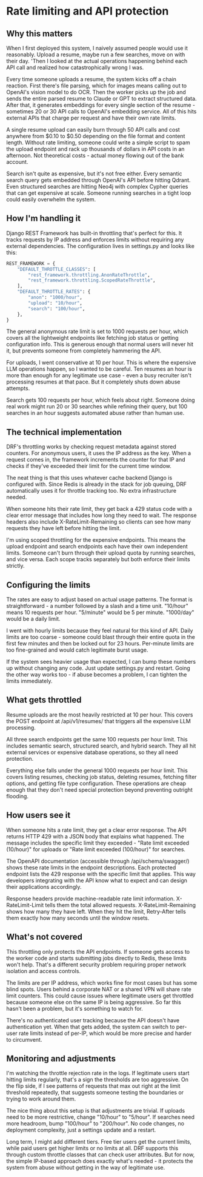 # Rate limiting and API protection

## Why this matters

When I first deployed this system, I naively assumed people would use it reasonably. 
Upload a resume, maybe run a few searches, move on with their day. 
'Then I looked at the actual operations happening behind each API call and realized how catastrophically wrong I was.

Every time someone uploads a resume, the system kicks off a chain reaction. 
First there's file parsing, which for images means calling out to OpenAI's vision model to do OCR. 
Then the worker picks up the job and sends the entire parsed resume to Claude or GPT to extract structured data. After that, it generates embeddings for every single section of the resume - sometimes 20 or 30 API calls to OpenAI's embedding service. All of this hits external APIs that charge per request and have their own rate limits.

A single resume upload can easily burn through 50 API calls and cost anywhere from $0.10 to $0.50 depending on the file format and content length. 
Without rate limiting, someone could write a simple script to spam the upload endpoint and rack up thousands of dollars in API costs in an afternoon. Not theoretical costs - actual money flowing out of the bank account.

Search isn't quite as expensive, but it's not free either. 
Every semantic search query gets embedded through OpenAI's API before hitting Qdrant. 
Even structured searches are hitting Neo4j with complex Cypher queries that can get expensive at scale. Someone running searches in a tight loop could easily overwhelm the system.

## How I'm handling it

Django REST Framework has built-in throttling that's perfect for this. It tracks requests by IP address and enforces limits without requiring any external dependencies. The configuration lives in settings.py and looks like this:

```python
REST_FRAMEWORK = {
    "DEFAULT_THROTTLE_CLASSES": [
        "rest_framework.throttling.AnonRateThrottle",
        "rest_framework.throttling.ScopedRateThrottle",
    ],
    "DEFAULT_THROTTLE_RATES": {
        "anon": "1000/hour",
        "upload": "10/hour",
        "search": "100/hour",
    },
}
```

The general anonymous rate limit is set to 1000 requests per hour, which covers all the lightweight endpoints like fetching job status or getting configuration info. This is generous enough that normal users will never hit it, but prevents someone from completely hammering the API.

For uploads, I went conservative at 10 per hour. This is where the expensive LLM operations happen, so I wanted to be careful. Ten resumes an hour is more than enough for any legitimate use case - even a busy recruiter isn't processing resumes at that pace. But it completely shuts down abuse attempts.

Search gets 100 requests per hour, which feels about right. Someone doing real work might run 20 or 30 searches while refining their query, but 100 searches in an hour suggests automated abuse rather than human use.

## The technical implementation

DRF's throttling works by checking request metadata against stored counters. For anonymous users, it uses the IP address as the key. When a request comes in, the framework increments the counter for that IP and checks if they've exceeded their limit for the current time window.

The neat thing is that this uses whatever cache backend Django is configured with. Since Redis is already in the stack for job queuing, DRF automatically uses it for throttle tracking too. No extra infrastructure needed.

When someone hits their rate limit, they get back a 429 status code with a clear error message that includes how long they need to wait. The response headers also include X-RateLimit-Remaining so clients can see how many requests they have left before hitting the limit.

I'm using scoped throttling for the expensive endpoints. This means the upload endpoint and search endpoints each have their own independent limits. Someone can't burn through their upload quota by running searches, and vice versa. Each scope tracks separately but both enforce their limits strictly.

## Configuring the limits

The rates are easy to adjust based on actual usage patterns. The format is straightforward - a number followed by a slash and a time unit. "10/hour" means 10 requests per hour. "5/minute" would be 5 per minute. "1000/day" would be a daily limit.

I went with hourly limits because they feel natural for this kind of API. Daily limits are too coarse - someone could blast through their entire quota in the first few minutes and then be locked out for 23 hours. Per-minute limits are too fine-grained and would catch legitimate burst usage.

If the system sees heavier usage than expected, I can bump these numbers up without changing any code. Just update settings.py and restart. Going the other way works too - if abuse becomes a problem, I can tighten the limits immediately.

## What gets throttled

Resume uploads are the most heavily restricted at 10 per hour. This covers the POST endpoint at /api/v1/resumes/ that triggers all the expensive LLM processing.

All three search endpoints get the same 100 requests per hour limit. This includes semantic search, structured search, and hybrid search. They all hit external services or expensive database operations, so they all need protection.

Everything else falls under the general 1000 requests per hour limit. This covers listing resumes, checking job status, deleting resumes, fetching filter options, and getting file type configuration. These operations are cheap enough that they don't need special protection beyond preventing outright flooding.

## How users see it

When someone hits a rate limit, they get a clear error response. The API returns HTTP 429 with a JSON body that explains what happened. The message includes the specific limit they exceeded - "Rate limit exceeded (10/hour)" for uploads or "Rate limit exceeded (100/hour)" for searches.

The OpenAPI documentation (accessible through /api/schema/swagger/) shows these rate limits in the endpoint descriptions. Each protected endpoint lists the 429 response with the specific limit that applies. This way developers integrating with the API know what to expect and can design their applications accordingly.

Response headers provide machine-readable rate limit information. X-RateLimit-Limit tells them the total allowed requests. X-RateLimit-Remaining shows how many they have left. When they hit the limit, Retry-After tells them exactly how many seconds until the window resets.

## What's not covered

This throttling only protects the API endpoints. If someone gets access to the worker code and starts submitting jobs directly to Redis, these limits won't help. That's a different security problem requiring proper network isolation and access controls.

The limits are per IP address, which works fine for most cases but has some blind spots. Users behind a corporate NAT or a shared VPN will share rate limit counters. This could cause issues where legitimate users get throttled because someone else on the same IP is being aggressive. So far this hasn't been a problem, but it's something to watch for.

There's no authenticated user tracking because the API doesn't have authentication yet. When that gets added, the system can switch to per-user rate limits instead of per-IP, which would be more precise and harder to circumvent.

## Monitoring and adjustments

I'm watching the throttle rejection rate in the logs. If legitimate users start hitting limits regularly, that's a sign the thresholds are too aggressive. On the flip side, if I see patterns of requests that max out right at the limit threshold repeatedly, that suggests someone testing the boundaries or trying to work around them.

The nice thing about this setup is that adjustments are trivial. If uploads need to be more restrictive, change "10/hour" to "5/hour". If searches need more headroom, bump "100/hour" to "200/hour". No code changes, no deployment complexity, just a settings update and a restart.

Long term, I might add different tiers. Free tier users get the current limits, while paid users get higher limits or no limits at all. DRF supports this through custom throttle classes that can check user attributes. But for now, the simple IP-based approach does exactly what's needed - it protects the system from abuse without getting in the way of legitimate use.
